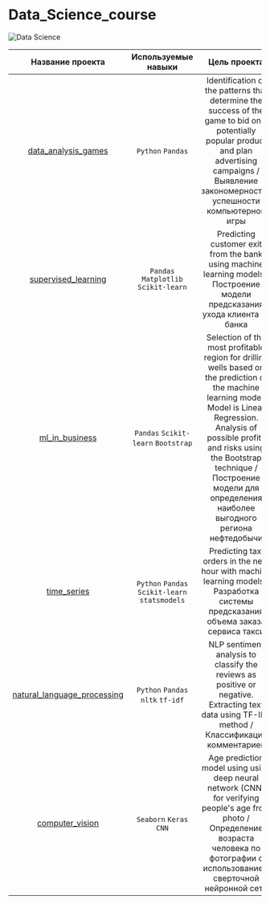 # Data_Science_course

![Data Science](https://www.freeshows.ru/i/news/img20230213_000.jpg)

|      Название проекта      |      Используемые навыки    |  Цель проекта                |
| :--------------------:      | :---------------------:      |:---------------------------:|
| [data_analysis_games](https://github.com/natzhl/data_analysis_games) | `Python` `Pandas`  | Identification of the patterns that determine the success of the game to bid on a potentially popular product and plan advertising campaigns / Выявление закономерностей успешности компьютерной игры  |
| [supervised_learning](https://github.com/natzhl/supervised_learning) | `Pandas` `Matplotlib` `Scikit-learn`| Predicting customer exit from the bank using machine learning models / Построение модели предсказания ухода клиента из банка |
| [ml_in_business](https://github.com/natzhl/ml_in_business) | `Pandas` `Scikit-learn` `Bootstrap` | Selection of the most profitable region for drilling wells based on the prediction of the machine learning model. Model is Linear Regression. Analysis of possible profits and risks using the Bootstrap technique / Построение модели для определения наиболее выгодного региона нефтедобычи|
|[time_series](https://github.com/natzhl/time_series)     | `Python` `Pandas` `Scikit-learn` `statsmodels` | Predicting taxi orders in the next hour with machine learning models / Разработка системы предсказания объема заказа сервиса такси|
|[natural_language_processing](https://github.com/natzhl/Data_Science_course/tree/main/natural_language_processing)| `Python` `Pandas` `nltk` `tf-idf` | NLP sentiment analysis to classify the reviews as positive or negative. Extracting text data using TF-IDF method / Классификация комментариев |
|[computer_vision](https://github.com/natzhl/Data_Science_course/tree/main/computer_vision)| `Seaborn` `Keras` `CNN` | Age prediction model using using deep neural network (CNN) for verifying people's age from photo / Определение возраста человека по фотографии с использованием сверточной нейронной сети |
